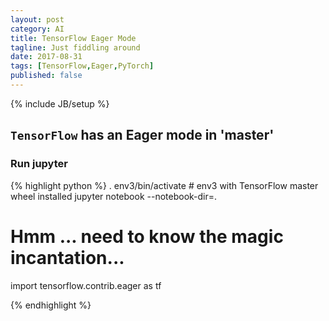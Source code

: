 ```yaml
---
layout: post
category: AI
title: TensorFlow Eager Mode
tagline: Just fiddling around
date: 2017-08-31
tags: [TensorFlow,Eager,PyTorch]
published: false
---
```

{% include JB/setup %}


## ```TensorFlow``` has an Eager mode in 'master'


### Run jupyter

{% highlight python %}
. env3/bin/activate  # env3 with TensorFlow master wheel installed
jupyter notebook --notebook-dir=.

# Hmm ... need to know the magic incantation...

import tensorflow.contrib.eager as tf

{% endhighlight %}

